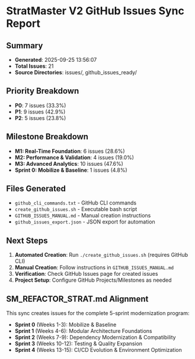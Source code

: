 # StratMaster V2 GitHub Issues Sync Report

## Summary
- **Generated**: 2025-09-25 13:56:07
- **Total Issues**: 21
- **Source Directories**: issues/, github_issues_ready/

## Priority Breakdown
- **P0**: 7 issues (33.3%)
- **P1**: 9 issues (42.9%)
- **P2**: 5 issues (23.8%)

## Milestone Breakdown
- **M1: Real-Time Foundation**: 6 issues (28.6%)
- **M2: Performance & Validation**: 4 issues (19.0%)
- **M3: Advanced Analytics**: 10 issues (47.6%)
- **Sprint 0: Mobilize & Baseline**: 1 issues (4.8%)

## Files Generated
- `github_cli_commands.txt` - GitHub CLI commands
- `create_github_issues.sh` - Executable bash script
- `GITHUB_ISSUES_MANUAL.md` - Manual creation instructions
- `github_issues_export.json` - JSON export for automation

## Next Steps
1. **Automated Creation**: Run `./create_github_issues.sh` (requires GitHub CLI)
2. **Manual Creation**: Follow instructions in `GITHUB_ISSUES_MANUAL.md`
3. **Verification**: Check GitHub Issues page for created issues
4. **Project Setup**: Configure GitHub Projects/Milestones as needed

## SM_REFACTOR_STRAT.md Alignment
This sync creates issues for the complete 5-sprint modernization program:
- **Sprint 0** (Weeks 1-3): Mobilize & Baseline
- **Sprint 1** (Weeks 4-6): Modular Architecture Foundations
- **Sprint 2** (Weeks 7-9): Dependency Modernization & Compatibility  
- **Sprint 3** (Weeks 10-12): Testing & Quality Expansion
- **Sprint 4** (Weeks 13-15): CI/CD Evolution & Environment Optimization
